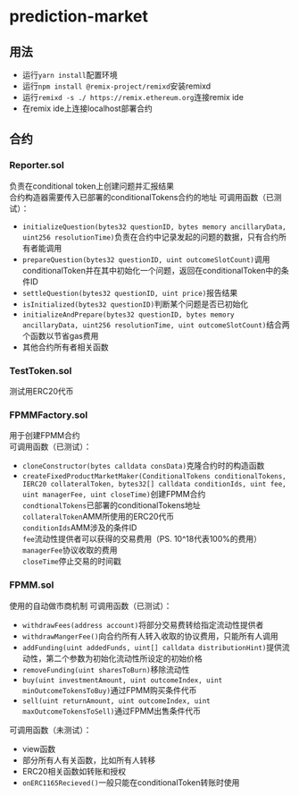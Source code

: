 # prediction-market

## 用法
 - 运行```yarn install```配置环境
 - 运行```npm install @remix-project/remixd```安装remixd
 - 运行```remixd -s ./ https://remix.ethereum.org```连接remix ide
 - 在remix ide上连接localhost部署合约
 
## 合约
### Reporter.sol
负责在conditional token上创建问题并汇报结果  
合约构造器需要传入已部署的conditionalTokens合约的地址
可调用函数（已测试）：
 - ```initializeQuestion(bytes32 questionID, bytes memory ancillaryData, uint256 resolutionTime)```负责在合约中记录发起的问题的数据，只有合约所有者能调用  
 - ```prepareQuestion(bytes32 questionID, uint outcomeSlotCount)```调用conditionalToken并在其中初始化一个问题，返回在conditionalToken中的条件ID  
 - ```settleQuestion(bytes32 questionID, uint price)```报告结果  
 - ```isInitialized(bytes32 questionID)```判断某个问题是否已初始化  
 - ```initializeAndPrepare(bytes32 questionID, bytes memory ancillaryData, uint256 resolutionTime, uint outcomeSlotCount)```结合两个函数以节省gas费用  
 - 其他合约所有者相关函数

### TestToken.sol  
测试用ERC20代币

### FPMMFactory.sol
用于创建FPMM合约  
可调用函数（已测试）：
 - ```cloneConstructor(bytes calldata consData)```克隆合约时的构造函数
 - ```createFixedProductMarketMaker(ConditionalTokens conditionalTokens, IERC20 collateralToken, bytes32[] calldata conditionIds, uint fee, uint managerFee, uint closeTime)```创建FPMM合约  
    ```condtionalTokens```已部署的conditionalTokens地址  
    ```collateralToken```AMM所使用的ERC20代币  
    ```conditionIds```AMM涉及的条件ID  
    ```fee```流动性提供者可以获得的交易费用（PS. 10^18代表100%的费用） 
    ```managerFee```协议收取的费用  
    ```closeTime```停止交易的时间戳  
 
### FPMM.sol
使用的自动做市商机制
可调用函数（已测试）： 
 - ```withdrawFees(address account)```将部分交易费转给指定流动性提供者
 - ```withdrawMangerFee()```向合约所有人转入收取的协议费用，只能所有人调用
 - ```addFunding(uint addedFunds, uint[] calldata distributionHint)```提供流动性，第二个参数为初始化流动性所设定的初始价格
 - ```removeFunding(uint sharesToBurn)```移除流动性
 - ```buy(uint investmentAmount, uint outcomeIndex, uint minOutcomeTokensToBuy)```通过FPMM购买条件代币
 - ```sell(uint returnAmount, uint outcomeIndex, uint maxOutcomeTokensToSell)```通过FPMM出售条件代币  

 可调用函数（未测试）：
 - view函数
 - 部分所有人有关函数，比如所有人转移
 - ERC20相关函数如转账和授权
 - ```onERC1165Recieved()```一般只能在conditionalToken转账时使用
